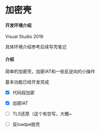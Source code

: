 # 加密壳

#### 开发环境介绍

Visual Studio 2019

具体环境介绍参考后续写壳笔记

#### 介绍

简单的加密壳，加密IAT和一些反逆向的小操作

基本功能已经开发完成

- [X] 代码段加密

- [X] 加密IAT

- [ ] TLS还原（这个有空写，大概~
 
- [ ] 反loadpe脱壳
